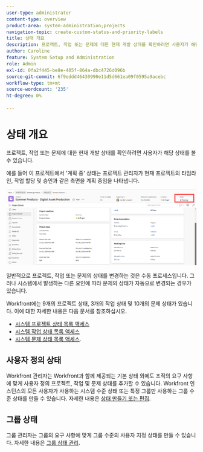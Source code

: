 ```yaml
---
user-type: administrator
content-type: overview
product-area: system-administration;projects
navigation-topic: create-custom-status-and-priority-labels
title: 상태 개요
description: 프로젝트, 작업 또는 문제에 대한 현재 개발 상태를 확인하려면 사용자가 해당 상태를 볼 수 있습니다.
author: Caroline
feature: System Setup and Administration
role: Admin
exl-id: 0fa2f445-be8e-405f-864a-dbc4726d096b
source-git-commit: 6f9eddd46430990e11d5d661ea09f0595a9acebc
workflow-type: tm+mt
source-wordcount: '235'
ht-degree: 0%

---
```


# 상태 개요

프로젝트, 작업 또는 문제에 대한 현재 개발 상태를 확인하려면 사용자가 해당 상태를 볼 수 있습니다.

예를 들어 이 프로젝트에서 &#39;계획 중&#39; 상태는 프로젝트 관리자가 현재 프로젝트의 타임라인, 작업 할당 및 승인과 같은 측면을 계획 중임을 나타냅니다.

![샘플 프로젝트 상태](assets/statuses-overview.png)

일반적으로 프로젝트, 작업 또는 문제의 상태를 변경하는 것은 수동 프로세스입니다. 그러나 시스템에서 발생하는 다른 요인에 따라 문제의 상태가 자동으로 변경되는 경우가 있습니다.

Workfront에는 9개의 프로젝트 상태, 3개의 작업 상태 및 10개의 문제 상태가 있습니다. 이에 대한 자세한 내용은 다음 문서를 참조하십시오.

* [시스템 프로젝트 상태 목록 액세스](../../../administration-and-setup/customize-workfront/creating-custom-status-and-priority-labels/project-statuses.md)
* [시스템 작업 상태 목록 액세스](../../../administration-and-setup/customize-workfront/creating-custom-status-and-priority-labels/task-statuses.md)
* [시스템 문제 상태 목록 액세스](../../../administration-and-setup/customize-workfront/creating-custom-status-and-priority-labels/issue-statuses.md).

## 사용자 정의 상태

Workfront 관리자는 Workfront과 함께 제공되는 기본 상태 외에도 조직의 요구 사항에 맞게 사용자 정의 프로젝트, 작업 및 문제 상태를 추가할 수 있습니다. Workfront 인스턴스의 모든 사용자가 사용하는 시스템 수준 상태 또는 특정 그룹만 사용하는 그룹 수준 상태를 만들 수 있습니다. 자세한 내용은 [상태 만들기 또는 편집](../../../administration-and-setup/customize-workfront/creating-custom-status-and-priority-labels/create-or-edit-a-status.md).

## 그룹 상태

그룹 관리자는 그룹의 요구 사항에 맞게 그룹 수준의 사용자 지정 상태를 만들 수 있습니다. 자세한 내용은 [그룹 상태 관리](../../../administration-and-setup/manage-groups/manage-group-statuses/manage-group-statuses.md).

